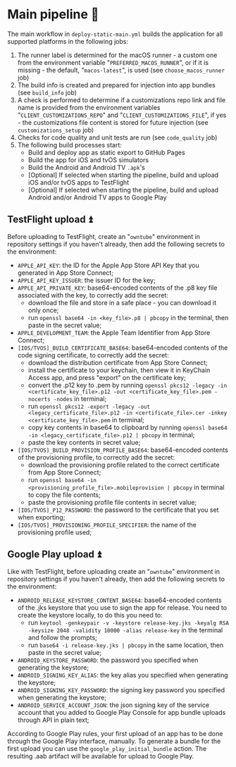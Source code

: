 # Main pipeline 👷

The main workflow in `deploy-static-main.yml` builds the application for all supported platforms in the following jobs:

1. The runner label is determined for the macOS runner - a custom one from the environment variable "`PREFERRED_MACOS_RUNNER`", or if it is missing - the default, "`macos-latest`", is used (see `choose_macos_runner` job)
2. The build info is created and prepared for injection into app bundles (see `build_info` job)
3. A check is performed to determine if a customizations repo link and file name is provided from the environment variables "`CLIENT_CUSTOMIZATIONS_REPO`" and "`CLIENT_CUSTOMIZATIONS_FILE`", if yes - the customizations file content is stored for future injection (see `customizations_setup` job)
4. Checks for code quality and unit tests are run (see `code_quality` job)
5. The following build processes start:
   - Build and deploy app as static export to GitHub Pages
   - Build the app for iOS and tvOS simulators
   - Build the Android and Android TV `.apk`'s
   - \[Optional] If selected when starting the pipeline, build and upload iOS and/or tvOS apps to TestFlight
   - \[Optional] If selected when starting the pipeline, build and upload Android and/or Android TV apps to Google Play

## TestFlight upload ⏫

Before uploading to TestFlight, create an "`owntube`" environment in repository settings if you haven't already, then add the following secrets to the environment:

- `APPLE_API_KEY`: the ID for the Apple App Store API Key that you generated in App Store Connect;
- `APPLE_API_KEY_ISSUER`: the issuer ID for the key;
- `APPLE_API_PRIVATE_KEY`: base64-encoded contents of the .p8 key file associated with the key, to correctly add the secret:
  - download the file and store in a safe place - you can download it only once;
  - run `openssl base64 -in <key_file>.p8 | pbcopy` in the terminal, then paste in the secret value;
- `APPLE_DEVELOPMENT_TEAM`: the Apple Team Identifier from App Store Connect;
- `[IOS/TVOS]_BUILD_CERTIFICATE_BASE64`: base64-encoded contents of the code signing certificate, to correctly add the secret:
  - download the distribution certificate from App Store Connect;
  - install the certificate to your keychain, then view it in KeyChain Access app, and press "export" on the certificate key;
  - convert the .p12 key to .pem by running `openssl pkcs12 -legacy -in <certificate_key_file>.p12 -out <certificate_key_file>.pem -nocerts -nodes` in terminal;
  - run `openssl pkcs12 -export -legacy -out <legacy_certificate_file>.p12 -in <certificate_file>.cer -inkey <certificate_key_file>.pem` in terminal;
  - copy key contents in base64 to clipboard by running `openssl base64 -in <legacy_certificate_file>.p12 | pbcopy` in terminal;
  - paste the key contents in secret value;
- `[IOS/TVOS]_BUILD_PROVISION_PROFILE_BASE64`: base64-encoded contents of the provisioning profile, to correctly add the secret:
  - download the provisioning profile related to the correct certificate from App Store Connect;
  - run `openssl base64 -in <provisioning_profile_file>.mobileprovision | pbcopy` in terminal to copy the file contents;
  - paste the provisioning profile file contents in secret value;
- `[IOS/TVOS]_P12_PASSWORD`: the password to the certificate that you set when exporting;
- `[IOS/TVOS]_PROVISIONING_PROFILE_SPECIFIER`: the name of the provisioning profile used;

## Google Play upload ⏫

Like with TestFlight, before uploading create an "`owntube`" environment in repository settings if you haven't already, then add the following secrets to the environment:

- `ANDROID_RELEASE_KEYSTORE_CONTENT_BASE64`: base64-encoded contents of the .jks keystore that you use to sign the app for release. You need to create the keystore locally,
  to do this you need to:
  - run `keytool -genkeypair -v -keystore release-key.jks -keyalg RSA -keysize 2048 -validity 10000 -alias release-key` in the terminal and follow the prompts;
  - run `base64 -i release-key.jks | pbcopy` in the same location, then paste in the secret value;
- `ANDROID_KEYSTORE_PASSWORD`: the password you specified when generating the keystore;
- `ANDROID_SIGNING_KEY_ALIAS`: the key alias you specified when generating the keystore;
- `ANDROID_SIGNING_KEY_PASSWORD`: the signing key password you specified when generating the keystore;
- `ANDROID_SERVICE_ACCOUNT_JSON`: the json signing key of the service account that you added to Google Play Console for app bundle uploads through API in plain text;

According to Google Play rules, your first upload of an app has to be done through the Google Play interface, manually.
To generate a bundle for the first upload you can use the `google_play_initial_bundle` action. The resulting .aab artifact will be available for upload to Google Play.
